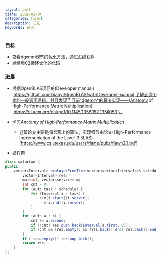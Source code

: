 ```yaml
---
layout: post
title: 2021-01-04
categories: [日记]
description: 日记
keywords: 日记
---
```


### 目标
- 查看dgemm现有的优化方法，通过汇编获得
- 继续看C2循环优化的代码

### 进展

- 根据OpenBLAS项目的(Developer manual)[https://github.com/xianyi/OpenBLAS/wiki/Developer-manual]了解到这个库的一般调用逻辑，并且发现了目前*dgemm*的算法实现——(Anatomy of High-Performance Matrix Multiplication)[https://dl.acm.org/doi/pdf/10.1145/1356052.1356053]。

- 学习*Anatomy of High-Performance Matrix Multiplication*

  - 这篇论文主要是将宏观上的算法，实现细节由论文(High-Performance Implementation of the Level-3 BLAS)[https://www.cs.utexas.edu/users/flame/pubs/flawn20.pdf]

- 编程题

```java
class Solution {
public:
    vector<Interval> employeeFreeTime(vector<vector<Interval>>& schedule) {
        vector<Interval> res;
        map<int, vector<server>> m;
        int cnt = 0;
        for (auto task : schedule) {
            for (Interval i : task) {
                ++m[i.start][i.server];
                --m[i.end][i.server];
            }
        }
        for (auto a : m) {
            cnt += a.second;
            if (!cnt) res.push_back(Interval(a.first, 0));
            if (cnt && !res.empty() && !res.back().end) res.back().end = a.first;
        }
        if (!res.empty()) res.pop_back();
        return res;
    }
};
```

